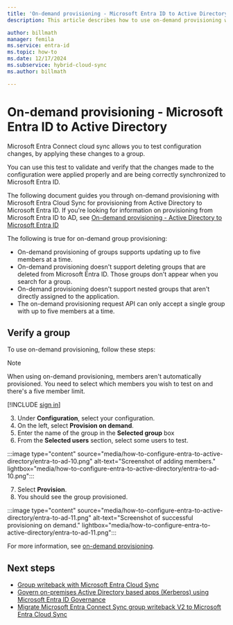 ```yaml
---
title: 'On-demand provisioning - Microsoft Entra ID to Active Directory'
description: This article describes how to use on-demand provisioning when provisioning from Microsoft Entra ID to Active Directory.

author: billmath
manager: femila
ms.service: entra-id
ms.topic: how-to
ms.date: 12/17/2024
ms.subservice: hybrid-cloud-sync
ms.author: billmath

---
```




# On-demand provisioning - Microsoft Entra ID to Active Directory
Microsoft Entra Connect cloud sync allows you to test configuration changes, by applying these changes to a group. 

You can use this test to validate and verify that the changes made to the configuration were applied properly and are being correctly synchronized to Microsoft Entra ID. 

The following document guides you through on-demand provisioning with Microsoft Entra Cloud Sync for provisioning from Active Directory to Microsoft Entra ID. If you're looking for information on provisioning from Microsoft Entra ID to AD, see [ On-demand provisioning - Active Directory to Microsoft Entra ID](how-to-on-demand-provision-entra-to-active-directory.md)

The following is true for on-demand group provisioning:
- On-demand provisioning of groups supports updating up to five members at a time.
- On-demand provisioning doesn't support deleting groups that are deleted from Microsoft Entra ID. Those groups don't appear when you search for a group.
- On-demand provisioning doesn't support nested groups that aren't directly assigned to the application.
- The on-demand provisioning request API can only accept a single group with up to five members at a time.


## Verify a group
To use on-demand provisioning, follow these steps:

>[!NOTE]
>When using on-demand provisioning, members aren't automatically provisioned. You need to select which members you wish to test on and there's a five member limit.

 [!INCLUDE [sign in](../../../includes/cloud-sync-sign-in.md)]

 3. Under **Configuration**, select your configuration.
 4. On the left, select **Provision on demand**.
 5. Enter the name of the group in the **Selected group** box
 6. From the **Selected users** section, select some users to test.
 
   :::image type="content" source="media/how-to-configure-entra-to-active-directory/entra-to-ad-10.png" alt-text="Screenshot of adding members." lightbox="media/how-to-configure-entra-to-active-directory/entra-to-ad-10.png":::

 7. Select **Provision**.
 8. You should see the group provisioned.
 
   :::image type="content" source="media/how-to-configure-entra-to-active-directory/entra-to-ad-11.png" alt-text="Screenshot of successful provisioning on demand." lightbox="media/how-to-configure-entra-to-active-directory/entra-to-ad-11.png":::


For more information, see [on-demand provisioning](how-to-on-demand-provision.md).

## Next steps 
- [Group writeback with Microsoft Entra Cloud Sync ](../group-writeback-cloud-sync.md)
- [Govern on-premises Active Directory based apps (Kerberos) using Microsoft Entra ID Governance](govern-on-premises-groups.md)
- [Migrate Microsoft Entra Connect Sync group writeback V2 to Microsoft Entra Cloud Sync](migrate-group-writeback.md)
